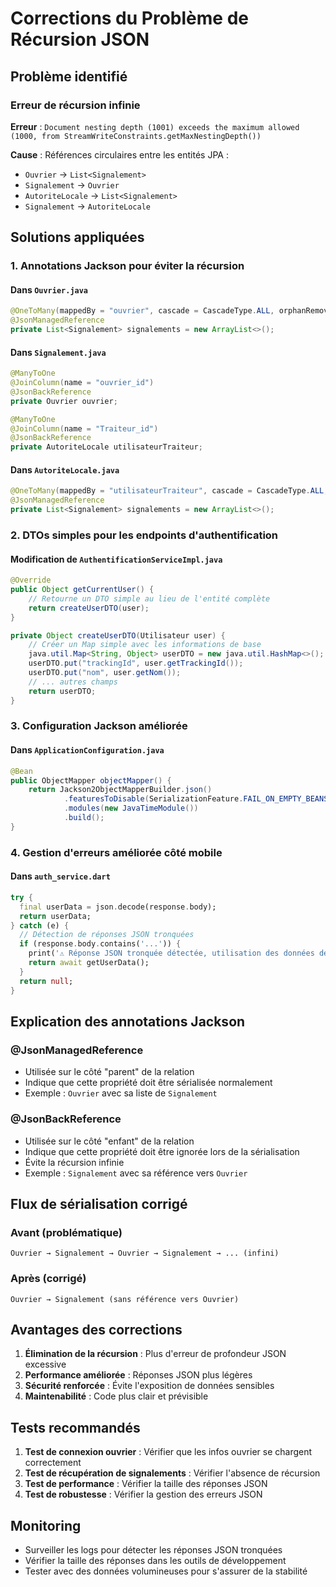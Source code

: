 # Corrections du Problème de Récursion JSON

## Problème identifié

### Erreur de récursion infinie

**Erreur** : `Document nesting depth (1001) exceeds the maximum allowed (1000, from StreamWriteConstraints.getMaxNestingDepth())`

**Cause** : Références circulaires entre les entités JPA :

- `Ouvrier` → `List<Signalement>`
- `Signalement` → `Ouvrier`
- `AutoriteLocale` → `List<Signalement>`
- `Signalement` → `AutoriteLocale`

## Solutions appliquées

### 1. Annotations Jackson pour éviter la récursion

#### Dans `Ouvrier.java`

```java
@OneToMany(mappedBy = "ouvrier", cascade = CascadeType.ALL, orphanRemoval = true)
@JsonManagedReference
private List<Signalement> signalements = new ArrayList<>();
```

#### Dans `Signalement.java`

```java
@ManyToOne
@JoinColumn(name = "ouvrier_id")
@JsonBackReference
private Ouvrier ouvrier;

@ManyToOne
@JoinColumn(name = "Traiteur_id")
@JsonBackReference
private AutoriteLocale utilisateurTraiteur;
```

#### Dans `AutoriteLocale.java`

```java
@OneToMany(mappedBy = "utilisateurTraiteur", cascade = CascadeType.ALL, orphanRemoval = true)
@JsonManagedReference
private List<Signalement> signalements = new ArrayList<>();
```

### 2. DTOs simples pour les endpoints d'authentification

#### Modification de `AuthentificationServiceImpl.java`

```java
@Override
public Object getCurrentUser() {
    // Retourne un DTO simple au lieu de l'entité complète
    return createUserDTO(user);
}

private Object createUserDTO(Utilisateur user) {
    // Créer un Map simple avec les informations de base
    java.util.Map<String, Object> userDTO = new java.util.HashMap<>();
    userDTO.put("trackingId", user.getTrackingId());
    userDTO.put("nom", user.getNom());
    // ... autres champs
    return userDTO;
}
```

### 3. Configuration Jackson améliorée

#### Dans `ApplicationConfiguration.java`

```java
@Bean
public ObjectMapper objectMapper() {
    return Jackson2ObjectMapperBuilder.json()
            .featuresToDisable(SerializationFeature.FAIL_ON_EMPTY_BEANS)
            .modules(new JavaTimeModule())
            .build();
}
```

### 4. Gestion d'erreurs améliorée côté mobile

#### Dans `auth_service.dart`

```dart
try {
  final userData = json.decode(response.body);
  return userData;
} catch (e) {
  // Détection de réponses JSON tronquées
  if (response.body.contains('...')) {
    print('⚠️ Réponse JSON tronquée détectée, utilisation des données de base');
    return await getUserData();
  }
  return null;
}
```

## Explication des annotations Jackson

### @JsonManagedReference

- Utilisée sur le côté "parent" de la relation
- Indique que cette propriété doit être sérialisée normalement
- Exemple : `Ouvrier` avec sa liste de `Signalement`

### @JsonBackReference

- Utilisée sur le côté "enfant" de la relation
- Indique que cette propriété doit être ignorée lors de la sérialisation
- Évite la récursion infinie
- Exemple : `Signalement` avec sa référence vers `Ouvrier`

## Flux de sérialisation corrigé

### Avant (problématique)

```
Ouvrier → Signalement → Ouvrier → Signalement → ... (infini)
```

### Après (corrigé)

```
Ouvrier → Signalement (sans référence vers Ouvrier)
```

## Avantages des corrections

1. **Élimination de la récursion** : Plus d'erreur de profondeur JSON excessive
2. **Performance améliorée** : Réponses JSON plus légères
3. **Sécurité renforcée** : Évite l'exposition de données sensibles
4. **Maintenabilité** : Code plus clair et prévisible

## Tests recommandés

1. **Test de connexion ouvrier** : Vérifier que les infos ouvrier se chargent correctement
2. **Test de récupération de signalements** : Vérifier l'absence de récursion
3. **Test de performance** : Vérifier la taille des réponses JSON
4. **Test de robustesse** : Vérifier la gestion des erreurs JSON

## Monitoring

- Surveiller les logs pour détecter les réponses JSON tronquées
- Vérifier la taille des réponses dans les outils de développement
- Tester avec des données volumineuses pour s'assurer de la stabilité
